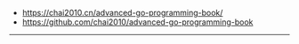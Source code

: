 + https://chai2010.cn/advanced-go-programming-book/
+ https://github.com/chai2010/advanced-go-programming-book

---

